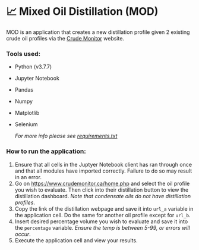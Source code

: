 # :chart_with_upwards_trend: Mixed Oil Distillation (MOD)

MOD is an application that creates a new distillation profile given 2 existing crude oil profiles via the [Crude Monitor](https://www.crudemonitor.ca/) website.

### Tools used:

- Python (v3.7.7)
- Jupyter Notebook
- Pandas
- Numpy
- Matplotlib
- Selenium

  _For more info please see [requirements.txt](requirement.txt)_

### How to run the application:

1. Ensure that all cells in the Juptyer Notebook client has ran through once and that all modules have imported correctly. Failure to do so may result in an error.
2. Go on https://www.crudemonitor.ca/home.php and select the oil profile you wish to evaluate. Then click into their distillation button to view the distillation dashboard. _Note that condensate oils do not have distillation profiles_.
3. Copy the link of the distillation webpage and save it into `url_a` variable in the application cell. Do the same for another oil profile except for `url_b`.
4. Insert desired percentage volume you wish to evaluate and save it into the `percentage` variable. _Ensure the temp is between 5-99, or errors will occur_.
5. Execute the application cell and view your results.
